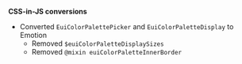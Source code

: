 **CSS-in-JS conversions**

- Converted `EuiColorPalettePicker` and `EuiColorPaletteDisplay` to Emotion
  - Removed `$euiColorPaletteDisplaySizes`
  - Removed `@mixin euiColorPaletteInnerBorder`
